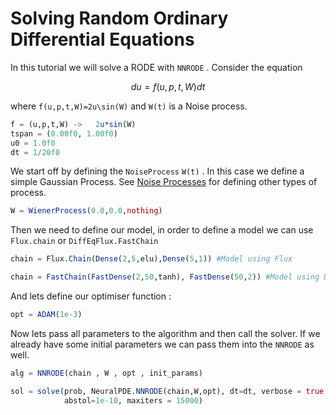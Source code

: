 # Solving Random Ordinary Differential Equations
In this tutorial we will solve a RODE with `NNRODE` .
Consider the equation

```math
du = f(u,p,t,W)dt
```

where ``f(u,p,t,W)=2u\sin(W)`` and ``W(t)`` is a Noise process.
```julia
f = (u,p,t,W) ->   2u*sin(W)
tspan = (0.00f0, 1.00f0)
u0 = 1.0f0
dt = 1/20f0
```
We start off by defining the `NoiseProcess` ``W(t)`` . In this case we define a simple Gaussian Process. See [Noise Processes](https://diffeq.sciml.ai/stable/features/noise_process/#noise_process-1) for defining other types of process.

```julia
W = WienerProcess(0.0,0.0,nothing)
```
Then we need to define our model, in order to define a model we can use `Flux.chain` or `DiffEqFlux.FastChain`

```julia
chain = Flux.Chain(Dense(2,5,elu),Dense(5,1)) #Model using Flux
```

```julia
chain = FastChain(FastDense(2,50,tanh), FastDense(50,2)) #Model using DiffEqFlux
```
And lets define our optimiser function :
```julia
opt = ADAM(1e-3)
```

Now lets pass all parameters to the algorithm and then call the solver. If we already have some initial parameters we can pass them into the `NNRODE` as well.

```julia
alg = NNRODE(chain , W , opt , init_params)
```
```julia
sol = solve(prob, NeuralPDE.NNRODE(chain,W,opt), dt=dt, verbose = true,
            abstol=1e-10, maxiters = 15000)
```
